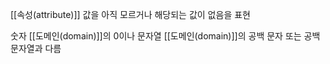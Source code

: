 
[[속성(attribute)]] 값을 아직 모르거나 해당되는 값이 없음을 표현

숫자 [[도메인(domain)]]의 0이나 문자열 [[도메인(domain)]]의 공백 문자 또는 공백 문자열과 다름